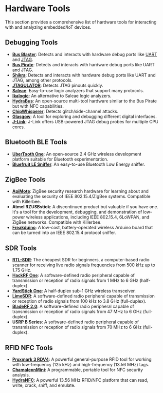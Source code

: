 # Hardware Tools

This section provides a comprehensive list of hardware tools for interacting with and analyzing embedded/IoT devices.

## Debugging Tools

- **[Bus Blaster](http://dangerousprototypes.com/docs/Bus_Blaster)**: Detects and interacts with hardware debug ports like [UART](https://en.wikipedia.org/wiki/Universal_asynchronous_receiver-transmitter) and [JTAG](https://en.wikipedia.org/wiki/JTAG).
- **[Bus Pirate](http://dangerousprototypes.com/docs/Bus_Pirate)**: Detects and interacts with hardware debug ports like UART and JTAG.
- **[Shikra](https://int3.cc/products/the-shikra)**: Detects and interacts with hardware debug ports like UART and JTAG, among other protocols.
- **[JTAGULATOR](http://www.grandideastudio.com/jtagulator/)**: Detects JTAG pinouts quickly.
- **[Saleae](https://www.saleae.com/)**: Easy-to-use logic analyzers that support many protocols.
- **[Ikalogic](https://www.ikalogic.com/pages/logic-analyzer-sp-series-sp209)**: An alternative to Saleae logic analyzers.
- **[HydraBus](https://hydrabus.com/hydrabus-1-0-specifications/)**: An open-source multi-tool hardware similar to the Bus Pirate but with NFC capabilities.
- **[ChipWhisperer](https://newae.com/chipwhisperer/)**: Detects glitch/side-channel attacks.
- **[Glasgow](https://github.com/GlasgowEmbedded/Glasgow)**: A tool for exploring and debugging different digital interfaces.
- **[J-Link](https://www.segger.com/products/debug-probes/j-link/models/model-overview/)**: J-Link offers USB-powered JTAG debug probes for multiple CPU cores.

## Bluetooth BLE Tools

- **[UberTooth One](https://greatscottgadgets.com/ubertoothone/)**: An open-source 2.4 GHz wireless development platform suitable for Bluetooth experimentation.
- **[Bluefruit LE Sniffer](https://www.adafruit.com/product/2269)**: An easy-to-use Bluetooth Low Energy sniffer.

## ZigBee Tools

- **[ApiMote](http://apimote.com)**: ZigBee security research hardware for learning about and evaluating the security of IEEE 802.15.4/ZigBee systems. Compatible with Killerbee.
- **Atmel RZUSBstick**: A discontinued product but valuable if you have one. It's a tool for the development, debugging, and demonstration of low-power wireless applications, including IEEE 802.15.4, 6LoWPAN, and ZigBee networks. Compatible with Killerbee.
- **[Freakduino](https://freaklabsstore.com/index.php?main_page=product_info&cPath=22&products_id=219&zenid=fpmu2kuuk4abjf6aurt3bjnfk4)**: A low-cost, battery-operated wireless Arduino board that can be turned into an IEEE 802.15.4 protocol sniffer.

## SDR Tools

- **[RTL-SDR](https://www.rtl-sdr.com/buy-rtl-sdr-dvb-t-dongles/)**: The cheapest SDR for beginners, a computer-based radio scanner for receiving live radio signals frequencies from 500 kHz up to 1.75 GHz.
- **[HackRF One](https://greatscottgadgets.com/hackrf/)**: A software-defined radio peripheral capable of transmission or reception of radio signals from 1 MHz to 6 GHz (half-duplex).
- **[YardStick One](https://greatscottgadgets.com/yardstickone/)**: A half-duplex sub-1 GHz wireless transceiver.
- **[LimeSDR](https://www.crowdsupply.com/lime-micro/limesdr)**: A software-defined radio peripheral capable of transmission or reception of radio signals from 100 kHz to 3.8 GHz (full-duplex).
- **[BladeRF 2.0](https://www.nuand.com/bladerf-2-0-micro/)**: A software-defined radio peripheral capable of transmission or reception of radio signals from 47 MHz to 6 GHz (full-duplex).
- **[USRP B Series](https://www.ettus.com/product-categories/usrp-bus-series/)**: A software-defined radio peripheral capable of transmission or reception of radio signals from 70 MHz to 6 GHz (full-duplex).

## RFID NFC Tools

- **[Proxmark 3 RDV4](https://www.proxmark.com/)**: A powerful general-purpose RFID tool for working with low-frequency (125 kHz) and high-frequency (13.56 MHz) tags.
- **[ChamaleonMini](http://chameleontiny.com/)**: A programmable, portable tool for NFC security analysis.
- **[HydraNFC](https://hydrabus.com/hydranfc-1-0-specifications/)**: A powerful 13.56 MHz RFID/NFC platform that can read, write, crack, sniff, and emulate.

